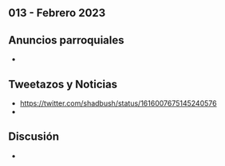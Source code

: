 013 - Febrero 2023
--

## Anuncios parroquiales

*

## Tweetazos y Noticias

* https://twitter.com/shadbush/status/1616007675145240576
* 

## Discusión

* 
